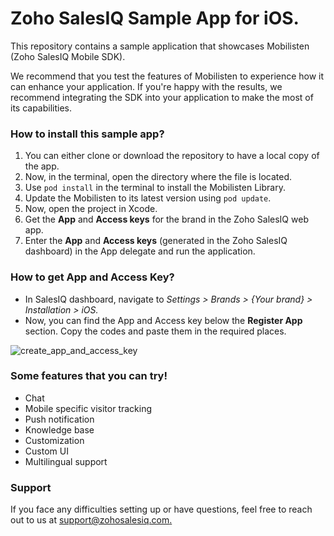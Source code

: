 # Zoho SalesIQ Sample App for iOS.
This repository contains a sample application that showcases Mobilisten (Zoho SalesIQ Mobile SDK).

We recommend that you test the features of Mobilisten to experience how it can enhance your application. If you're happy with the results, we recommend integrating the SDK into your application to make the most of its capabilities.

### How to install this sample app?

1. You can either clone or download the repository to have a local copy of the app.
2. Now, in the terminal, open the directory where the file is located.
3. Use `pod install`  in the terminal to install the Mobilisten Library.
4. Update the Mobilisten to its latest version using `pod update`.
5. Now, open the project in Xcode.
6. Get the **App** and **Access keys** for the brand in the Zoho SalesIQ web app.
7. Enter the **App** and **Access keys** (generated in the Zoho SalesIQ dashboard) in the App delegate and run the application.

### How to get App and Access Key?
* In SalesIQ dashboard, navigate to _Settings > Brands > {Your brand} > Installation > iOS._
* Now, you can find the App and Access key below the **Register App** section. Copy the codes and paste them in the required places.

![create_app_and_access_key](https://github.com/Venkatesh-iOS-Dev/My-Demo/assets/138573584/00e7d131-889f-486a-a3b0-36680d7ff256)

### Some features that you can try!
* Chat
* Mobile specific visitor tracking
* Push notification
* Knowledge base
* Customization
* Custom UI
* Multilingual support


### Support
If you face any difficulties setting up or have questions, feel free to reach out to us at [support@zohosalesiq.com.](mailto:support@zohosalesiq.com)
